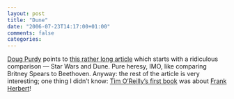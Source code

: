 ```yaml
---
layout: post
title: "Dune"
date: "2006-07-23T14:17:00+01:00"
comments: false
categories: 
---
```


<p><a href="http://www.douglasp.com/blog/2006/07/23/StarWarsVsDune.aspx">Doug Purdy</a> points to <a href="http://www.jitterbug.com/origins/dune.html">this rather long article</a> which starts with a ridiculous comparison &#8212;  Star Wars and Dune. Pure heresy, IMO, like comparing Britney Spears to Beethoven. Anyway: the rest of the article is very interesting; one thing I didn&#8217;t know: <a href="http://tim.oreilly.com/herbert/">Tim O&#8217;Reilly&#8217;s first book</a> was about <a href="http://en.wikipedia.org/wiki/Frank_Herbert">Frank Herbert</a>!</p>


